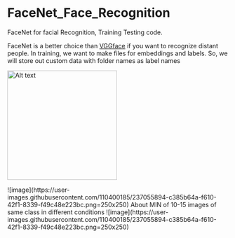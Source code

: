 # FaceNet_Face_Recognition
FaceNet for facial Recognition, Training Testing code.

FaceNet is a better choice than [VGGface](https://github.com/zetro-malik/VGG_Face_Recognition) if you want to recognize distant people.
In training, we want to make files for embeddings and labels. So, we will store out custom data with folder names as label names
<p align="left">
<img src="https://user-images.githubusercontent.com/110400185/237055894-c385b64a-f610-42f1-8339-f49c48e223bc.png" alt="Alt text" width="250" height="250">
 </p>
![image](https://user-images.githubusercontent.com/110400185/237055894-c385b64a-f610-42f1-8339-f49c48e223bc.png=250x250)
About MIN of 10-15 images of same class in different conditions
![image](https://user-images.githubusercontent.com/110400185/237055894-c385b64a-f610-42f1-8339-f49c48e223bc.png=250x250)



